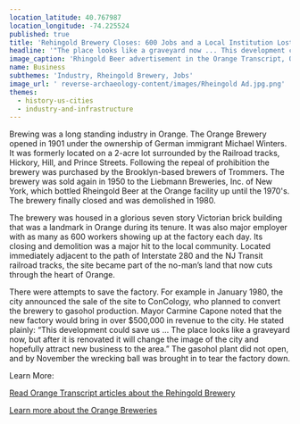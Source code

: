 ```yaml
---
location_latitude: 40.767987
location_longitude: -74.225524
published: true
title: 'Rehingold Brewery Closes: 600 Jobs and a Local Institution Lost'
headline: '"The place looks like a graveyard now ... This development could save us."'
image_caption: 'Rhingold Beer advertisement in the Orange Transcript, October 10, 1963'
name: Business
subthemes: 'Industry, Rheingold Brewery, Jobs'
image_url: ' reverse-archaeology-content/images/Rheingold Ad.jpg.png'
themes:
  - history-us-cities
  - industry-and-infrastructure
---
```

Brewing was a long standing industry in Orange. The Orange Brewery opened in 1901 under the ownership of German immigrant Michael Winters. It was formerly located on a 2-acre lot surrounded by the Railroad tracks, Hickory, Hill, and Prince Streets. Following the repeal of prohibition the brewery was purchased by the Brooklyn-based brewers of Trommers. The brewery was sold again in 1950 to the Liebmann Breweries, Inc. of New York, which bottled Rheingold Beer at the Orange facility up until the 1970's. The brewery finally closed and was demolished in 1980. 

The brewery was housed in a glorious seven story Victorian brick building that was a landmark in Orange during its tenure. It was also major employer with as many as 600 workers showing up at the factory each day. Its closing and demolition was  a major hit to the local community. Located immediately adjacent to the path of Interstate 280 and the NJ Transit railroad tracks, the site became part of the no-man’s land that now cuts through the heart of Orange. 

There were attempts to save the factory. For example in January 1980, the city announced the sale of the site to ConCology, who planned to convert the brewery to gasohol production. Mayor Carmine Capone noted that the new factory would bring in over $500,000 in revenue to the city. He stated plainly: “This development could save us … The place looks like a graveyard now, but after it is renovated it will change the image of the city and hopefully attract new business to the area.” The gasohol plant did not open, and by November the wrecking ball was brought in to tear the factory down.  

Learn More:  

[Read Orange Transcript articles about the Rehingold Brewery](http://imgur.com/a/he0gS)
  
[Learn more about the Orange Breweries](http://freepages.history.rootsweb.ancestry.com/~orangebrew/)
